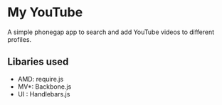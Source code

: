 # My YouTube

A simple phonegap app to search and add YouTube videos to different profiles.

## Libaries used

* AMD: require.js
* MV*: Backbone.js
* UI : Handlebars.js
